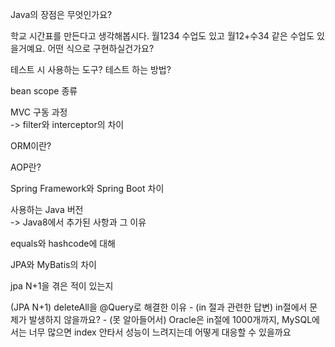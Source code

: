 Java의 장점은 무엇인가요?

학교 시간표를 만든다고 생각해봅시다. 월1234 수업도 있고 월12+수34 같은 수업도 있을거예요. 어떤 식으로 구현하실건가요?

테스트 시 사용하는 도구? 테스트 하는 방법?

bean scope 종류

MVC 구동 과정  
-> filter와 interceptor의 차이

ORM이란?

AOP란?

Spring Framework와 Spring Boot 차이

사용하는 Java 버전  
-> Java8에서 추가된 사항과 그 이유

equals와 hashcode에 대해

JPA와 MyBatis의 차이

jpa N+1을 겪은 적이 있는지

(JPA N+1) deleteAll을 @Query로 해결한 이유
    - (in 절과 관련한 답변) in절에서 문제가 발생하지 않을까요?
    - (못 알아들어서) Oracle은 in절에 1000개까지, MySQL에서는 너무 많으면 index 안타서 성능이 느려지는데 어떻게 대응할 수 있을까요
